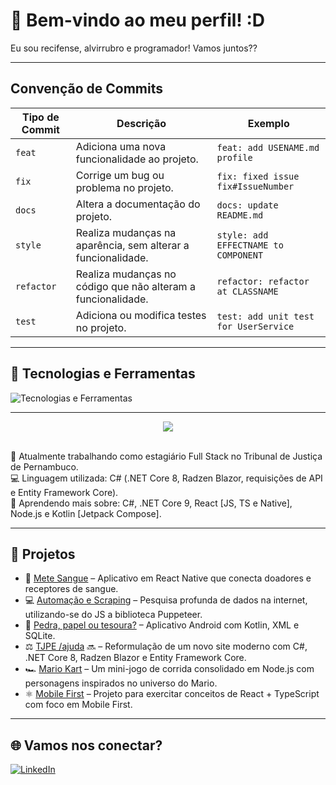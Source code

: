 # 👋 Bem-vindo ao meu perfil! :D

Eu sou recifense, alvirrubro e programador! Vamos juntos??

---

## Convenção de Commits 

| Tipo de Commit |Descrição                                                            | Exemplo
| ---------------|----------------------------------------------------------------------|-----------
| `feat`         | Adiciona uma nova funcionalidade ao projeto.                         | `feat: add USENAME.md profile`
| `fix`          | Corrige um bug ou problema no projeto.                               | `fix: fixed issue fix#IssueNumber`
| `docs`         | Altera a documentação do projeto.| `docs: update README.md`
| `style`        | Realiza mudanças na aparência, sem alterar a funcionalidade.         | `style: add EFFECTNAME to COMPONENT`
| `refactor`     | Realiza mudanças no código que não alteram a funcionalidade.         | `refactor: refactor at CLASSNAME`
| `test`         | Adiciona ou modifica testes no projeto.                              | `test: add unit test for UserService`

---

## 🚀 Tecnologias e Ferramentas

![Tecnologias e Ferramentas](https://skillicons.dev/icons?i=cs,dotnet,js,ts,nodejs,react,kotlin,html,css,git,github,androidstudio,vscode,figma)

---
<p align="center">
  <img src="https://github-readme-stats.vercel.app/api/top-langs/?username=leonardolopesb&custom_title=Desenvolvedor%20C%23,%20%20React%20e%20%20Kotlin&layout=donut&langs_count=6&theme=tokyonight&line_height=8&hide=java,css"/>
</p>

<br/>
🎯 Atualmente trabalhando como estagiário Full Stack no Tribunal de Justiça de Pernambuco.
<br/>
💻 Linguagem utilizada: C# (.NET Core 8, Radzen Blazor, requisições de API e Entity Framework Core).
<br/>
📘 Aprendendo mais sobre: C#, .NET Core 9, React [JS, TS e Native], Node.js e Kotlin [Jetpack Compose].

---

## 📌 Projetos

- 🔗 [Mete Sangue](https://github.com/Mete-Sangue) – Aplicativo em React Native que conecta doadores e receptores de sangue.
- 💻 [Automação e Scraping](https://github.com/leonardolopesb/scraper_BGC) – Pesquisa profunda de dados na internet, utilizando-se do JS a biblioteca Puppeteer.
- 📱 [Pedra, papel ou tesoura?](https://github.com/leonardolopesb/JokenPo) – Aplicativo Android com Kotlin, XML e SQLite.
- ⚖️ [TJPE /ajuda](https://www.tjpe.jus.br/ajuda/) 🔜 – Reformulação de um novo site moderno com C#, .NET Core 8, Radzen Blazor e Entity Framework Core.
- 🏎️ [Mario Kart](https://github.com/leonardolopesb/Mario-Kart-DIO) – Um mini-jogo de corrida consolidado em Node.js com personagens inspirados no universo do Mario.
- ⚛️ [Mobile First](https://github.com/leonardolopesb/my-react-app) – Projeto para exercitar conceitos de React + TypeScript com foco em Mobile First.

---

## 🌐 Vamos nos conectar?

[![LinkedIn](https://img.shields.io/badge/LinkedIn-0A66C2?style=for-the-badge&logo=linkedin&logoColor=white)](https://www.linkedin.com/in/leonardolopesb/)  